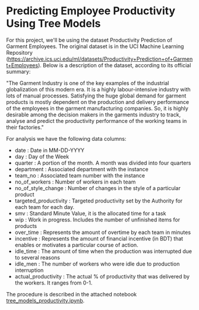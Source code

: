 # Predicting Employee Productivity Using Tree Models

For this project, we'll be using the dataset Productivity Prediction of Garment Employees. The original dataset is in the UCI Machine Learning Repository (https://archive.ics.uci.edu/ml/datasets/Productivity+Prediction+of+Garment+Employees). Below is a description of the dataset, according to its official summary:

"The Garment Industry is one of the key examples of the industrial globalization of this modern era. It is a highly labour-intensive industry with lots of manual processes. Satisfying the huge global demand for garment products is mostly dependent on the production and delivery performance of the employees in the garment manufacturing companies. So, it is highly desirable among the decision makers in the garments industry to track, analyse and predict the productivity performance of the working teams in their factories." 

For analysis we have the following data columns:

- date : Date in MM-DD-YYYY
- day : Day of the Week
- quarter : A portion of the month. A month was divided into four quarters
- department : Associated department with the instance
- team_no : Associated team number with the instance
- no_of_workers : Number of workers in each team
- no_of_style_change : Number of changes in the style of a particular product
- targeted_productivity : Targeted productivity set by the Authority for each team for each day.
- smv : Standard Minute Value, it is the allocated time for a task
- wip : Work in progress. Includes the number of unfinished items for products
- over_time : Represents the amount of overtime by each team in minutes
- incentive : Represents the amount of financial incentive (in BDT) that enables or motivates a particular course of action.
- idle_time : The amount of time when the production was interrupted due to several reasons
- idle_men : The number of workers who were idle due to production interruption
- actual_productivity : The actual % of productivity that was delivered by the workers. It ranges from 0-1. 

The procedure is described in the attached notebook [tree_models_productivity.ipynb](/tree_models_productivity.ipynb).
